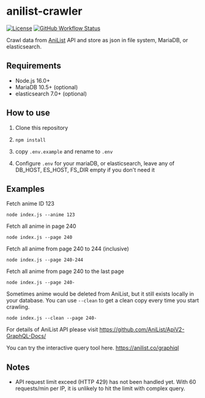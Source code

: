 # anilist-crawler

[![License](https://img.shields.io/github/license/soruly/anilist-crawler.svg?style=flat-square)](https://github.com/soruly/anilist-crawler/blob/master/LICENSE)
[![GitHub Workflow Status](https://img.shields.io/github/workflow/status/soruly/anilist-crawler/Node.js%20CI?style=flat-square)](https://github.com/soruly/anilist-crawler/actions)

Crawl data from [AniList](https://anilist.co/home) API and store as json in file system, MariaDB, or elasticsearch.

## Requirements

- Node.js 16.0+
- MariaDB 10.5+ (optional)
- elasticsearch 7.0+ (optional)

## How to use

1. Clone this repository

2. `npm install`

3. copy `.env.example` and rename to `.env`

4. Configure `.env` for your mariaDB, or elasticsearch, leave any of DB_HOST, ES_HOST, FS_DIR empty if you don't need it

## Examples

Fetch anime ID 123

`node index.js --anime 123`

Fetch all anime in page 240

`node index.js --page 240`

Fetch all anime from page 240 to 244 (inclusive)

`node index.js --page 240-244`

Fetch all anime from page 240 to the last page

`node index.js --page 240-`

Sometimes anime would be deleted from AniList, but it still exists locally in your database. You can use `--clean` to get a clean copy every time you start crawling.

`node index.js --clean --page 240-`

For details of AniList API please visit https://github.com/AniList/ApiV2-GraphQL-Docs/

You can try the interactive query tool here. https://anilist.co/graphiql

## Notes

- API request limit exceed (HTTP 429) has not been handled yet. With 60 requests/min per IP, it is unlikely to hit the limit with complex query.
